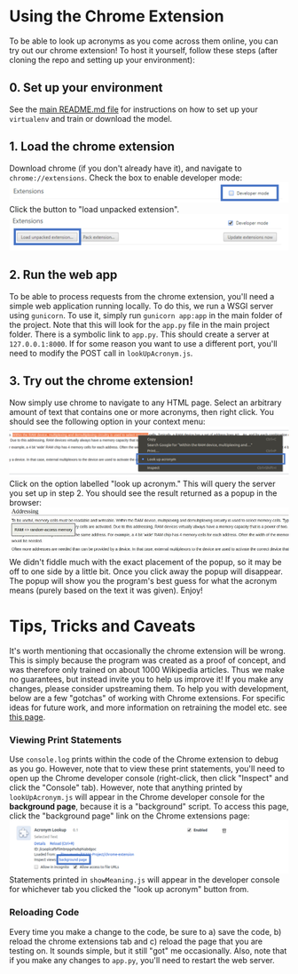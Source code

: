# Using the Chrome Extension
To be able to look up acronyms as you come across them online, you can try out our chrome extension! To host it yourself, follow these steps (after cloning the repo and setting up your environment):

## 0. Set up your environment
See the [main README.md file](../README.md) for instructions on how to set up your `virtualenv` and train or download the model.

## 1. Load the chrome extension
Download chrome (if you don't already have it), and navigate to `chrome://extensions`. Check the box to enable developer mode:  
![Image of developer mode checkbox](docs/DeveloperMode.png)  
Click the button to "load unpacked extension".  
![Image of unpacked extension button](docs/LoadUnpackedExtension.png)

## 2. Run the web app
To be able to process requests from the chrome extension, you'll need a simple web application running locally. To do this, we run a WSGI server using `gunicorn`. To use it, simply run `gunicorn app:app` in the main folder of the project. Note that this will look for the `app.py` file in the main project folder. There is a symbolic link to `app.py`. This should create a server at `127.0.0.1:8000`. If for some reason you want to use a different port, you'll need to modify the POST call in `lookUpAcronym.js`.

## 3. Try out the chrome extension!
Now simply use chrome to navigate to any HTML page. Select an arbitrary amount of text that contains one or more acronyms, then right click. You should see the following option in your context menu:  
![Image of customized context menu](docs/ContextMenu.png)  
Click on the option labelled "look up acronym." This will query the server you set up in step 2. You should see the result returned as a popup in the browser:  
![Image of definition popup](docs/Popup.JPG)  
We didn't fiddle much with the exact placement of the popup, so it may be off to one side by a little bit. Once you click away the popup will disappear. The popup will show you the program's best guess for what the acronym means (purely based on the text it was given). Enjoy!

# Tips, Tricks and Caveats
It's worth mentioning that occasionally the chrome extension will be wrong. This is simply because the program was created as a proof of concept, and was therefore only trained on about 1000 Wikipedia articles. Thus we make no guarantees, but instead invite you to help us improve it! If you make any changes, please consider upstreaming them. To help you with development, below are a few "gotchas" of working with Chrome extensions. For specific ideas for future work, and more information on retraining the model etc. see [this page](../future-work/README.md).

### Viewing Print Statements
Use `console.log` prints within the code of the Chrome extension to debug as you go. However, note that to view these print statements, you'll need to open up the Chrome developer console (right-click, then click "Inspect" and click the "Console" tab). However, note that anything printed by `lookUpAcronym.js` will appear in the Chrome developer console for the **background page**, because it is a "background" script. To access this page, click the "background page" link on the Chrome extensions page:  
![Image of definition popup](docs/BackgroundPage.png)  
Statements printed in `showMeaning.js` will appear in the developer console for whichever tab you clicked the "look up acronym" button from.

### Reloading Code
Every time you make a change to the code, be sure to a) save the code, b) reload the chrome extensions tab and c) reload the page that you are testing on. It sounds simple, but it still "got" me occasionally. Also, note that if you make any changes to `app.py`, you'll need to restart the web server.
